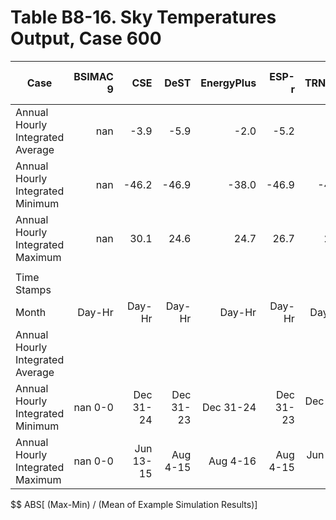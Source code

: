 # Table B8-16. Sky Temperatures Output, Case 600
| Case |BSIMAC 9 |CSE |DeST |EnergyPlus |ESP-r |TRNSYS |TestSpec-Alt | |Min |Max |Mean |Dev % $$ | |TestSoftware1 |
|-----|-----:|-----:|-----:|-----:|-----:|-----:|-----:|-----:|-----:|-----:|-----:|-----:|-----:|-----:|
| Annual Hourly Integrated Average |nan |-3.9 |-5.9 |-2.0 |-5.2 |-5.1 |-5.9 | |-5.9 |-2.0 |-4.7 |83.2 | |-2.0 |
| Annual Hourly Integrated Minimum |nan |-46.2 |-46.9 |-38.0 |-46.9 |-46.2 |-46.9 | |-46.9 |-38.0 |-45.2 |19.7 | |-38.0 |
| Annual Hourly Integrated Maximum |nan |30.1 |24.6 |24.7 |26.7 |26.0 |24.6 | |24.6 |30.1 |26.1 |21.0 | |24.7 |
|  |
| Time Stamps |
| Month |Day-Hr |Day-Hr |Day-Hr |Day-Hr |Day-Hr |Day-Hr |Day-Hr | | | | | | |Day-Hr |
| Annual Hourly Integrated Average | | | | | | | | | | | | | | |
| Annual Hourly Integrated Minimum |nan 0-0 |Dec 31-24 |Dec 31-23 |Dec 31-24 |Dec 31-23 |Dec 31-24 | | | | | | | |Dec 31-24 |
| Annual Hourly Integrated Maximum |nan 0-0 |Jun 13-15 |Aug 4-15 |Aug 4-16 |Aug 4-15 |Jun 13-18 | | | | | | | |Aug 4-16 |

$$ ABS[ (Max-Min) / (Mean of Example Simulation Results)]


